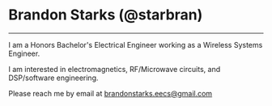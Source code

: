 
# Brandon Starks (@starbran)
---

I am a Honors Bachelor's Electrical Engineer working as a Wireless Systems Engineer.

I am interested in electromagnetics, RF/Microwave circuits, and DSP/software engineering.

Please reach me by email at <brandonstarks.eecs@gmail.com>

<!---
starbran/starbran is a ✨ special ✨ repository because its `README.md` (this file) appears on your GitHub profile.
You can click the Preview link to take a look at your changes.
--->


